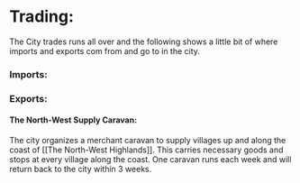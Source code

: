 # Trading:
The City trades runs all over and the following shows a little bit of where imports and exports com from and go to in the city.
### Imports:

### Exports:
#### The North-West Supply Caravan:
The city organizes a merchant caravan to supply villages up and along the coast of [[The North-West Highlands]]. This carries necessary goods and stops at every village along the coast. One caravan runs each week and will return back to the city within 3 weeks. 